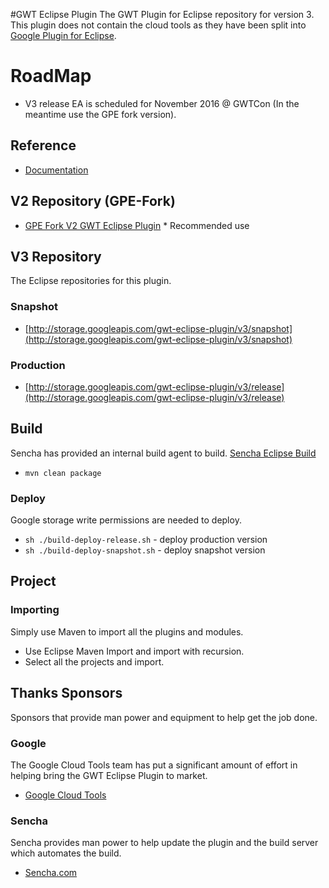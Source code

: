 #GWT Eclipse Plugin
The GWT Plugin for Eclipse repository for version 3. 
This plugin does not contain the cloud tools as they have been split into 
[Google Plugin for Eclipse](https://github.com/GoogleCloudPlatform/google-plugin-for-eclipse).  

# RoadMap

* V3 release EA is scheduled for November 2016 @ GWTCon (In the meantime use the GPE fork version).

## Reference

* [Documentation](http://gwt-plugins.github.io/documentation/)

## V2 Repository (GPE-Fork)

* [GPE Fork V2 GWT Eclipse Plugin](https://github.com/gwt-plugins/gwt-eclipse-plugin/tree/gpe-fork) * Recommended use


## V3 Repository
The Eclipse repositories for this plugin. 

### Snapshot

* [http://storage.googleapis.com/gwt-eclipse-plugin/v3/snapshot](http://storage.googleapis.com/gwt-eclipse-plugin/v3/snapshot)

### Production

* [http://storage.googleapis.com/gwt-eclipse-plugin/v3/release](http://storage.googleapis.com/gwt-eclipse-plugin/v3/release)


## Build
Sencha has provided an internal build agent to build. 
[Sencha Eclipse Build](https://teamcity.sencha.com/viewType.html?buildTypeId=Gxt3_Gwt_GwtEclipsePlugin)

* `mvn clean package`

### Deploy
Google storage write permissions are needed to deploy. 

* `sh ./build-deploy-release.sh` - deploy production version
* `sh ./build-deploy-snapshot.sh` - deploy snapshot version


## Project

### Importing
Simply use Maven to import all the plugins and modules. 

* Use Eclipse Maven Import and import with recursion. 
* Select all the projects and import. 


## Thanks Sponsors
Sponsors that provide man power and equipment to help get the job done. 

### Google
The Google Cloud Tools team has put a significant amount of effort in helping bring the GWT Eclipse Plugin to market. 

* [Google Cloud Tools](https://cloud.google.com/)

### Sencha
Sencha provides man power to help update the plugin and the build server which automates the build. 

* [Sencha.com](http://sencha.com) 
